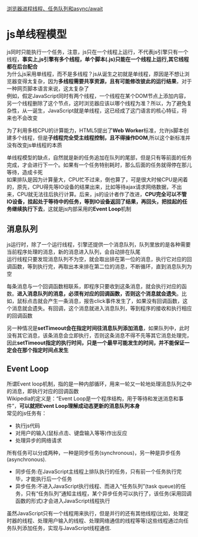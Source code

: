 [浏览器进程线程、任务队列和async/await](https://zhuanlan.zhihu.com/p/146039365)
# js单线程模型
js同时只能执行一个任务，注意，js只在一个线程上运行，不代表js引擎只有一个线程，**事实上,js引擎有多个线程，单个脚本(.js)只能在一个线程上运行,其它线程都在后台配合**  
为什么js采用单线程，而不是多线程？js从诞生之初就是单线程，原因是不想让浏览器变得太复杂，因为**多线程需要共享资源，且有可能修改彼此的运行结果**，对于一种网页脚本语言来说，这太复杂了  
例如，假定JavaScript同时有两个线程，一个线程在某个DOM节点上添加内容，另一个线程删除了这个节点，这时浏览器应该以哪个线程为准？所以，为了避免复杂性，从一诞生，JavaScript就是单线程，这已经成了这门语言的核心特征，将来也不会改变

为了利用多核CPU的计算能力，HTML5提出了**Web Worker**标准，允许js脚本创建多个线程，但是**子线程完全受主线程控制，且不得操作DOM**,所以这个新标准并没有改变js单线程的本质

单线程模型的缺点，自然就是新的任务追加在队列的尾部，但是只有等前面的任务完成，才会进行下一个。如果有一个任务特别耗时，那么后面的任务就得停在那儿等待，造成卡死  
如果排队是因为计算量大，CPU忙不过来，倒也算了，可是很大时候CPU是闲着的，原先，CPU得先等IO设备的结果出来，比如等待ajax请求网络数据，不出来，CPU就无法往后执行计算。后来，js的设计者作了改进，**CPU完全可以不管IO设备，挂起处于等待中的任务，等到IO设备返回了结果，再回头，把挂起的任务继续执行下去**，这就是js内部采用的**Event Loop**机制
## 消息队列
js运行时，除了一个运行线程，引擎还提供一个消息队列，队列里放的是各种需要当前程序处理的消息，新的消息进入队列，会自动排在队尾  
运行线程只要发现消息队列不为空，就会取出排在第一位的消息，执行它对应的回调函数，等到执行完，再取出本来排在第二位的消息，不断循环，直到消息队列为空  

每条消息与一个回调函数相联系，即程序只要收到这条消息，就会执行对应的函数。**进入消息队列的消息，必须有对应的回调函数，否则这个消息就会遗失**。比如，鼠标点击就会产生一条消息，报告click事件发生了，如果没有回调函数，这个消息就会遗失。有回调，这个消息就进入消息队列，等到程序的接收和执行相应的回调函数  

另一种情况是**setTimeout会在指定时间往消息队列添加消息**，如果队列中，此时没有其它消息，该条消息会立即执行，否则这条消息不得不先等其它消息处理完，因此**setTimeout指定的执行时间，只是一个最早可能发生的时间，并不能保证一定会在那个指定时间点发生**
## Event Loop
所谓Event loop机制，指的是一种内部循环，用来一轮又一轮地处理消息队列之中的消息，即执行对应的回调函数  
Wikipedia的定义是：“Event Loop是一个程序结构，用于等待和发送消息和事件”，**可以就把Event Loop理解成动态更新的消息队列本身**  
常见的js任务有：
* 执行js代码
* 对用户的输入(鼠标点击、键盘输入等等)作出反应
* 处理异步的网络请求

所有任务可以分成两种，一种是同步任务(synchronous)，另一种是异步任务(asynchronous).  
* 同步任务:在JavaScript主线程上排队执行的任务，只有前一个任务执行完毕，才能执行后一个任务  
* 异步任务:不进入JavaScript执行线程、而进入“任务队列”(task queue)的任务，只有“任务队列”通知主线程，某个异步任务可以执行了，该任务(采用回调函数的形式)才会进入JavaScript线程执行

虽然JavaScript只有一个线程用来执行，但是并行的还有其他线程(比如，处理定时器的线程、处理用户输入的线程、处理网络通信的线程等等)这些线程通过向任务队列添加任务，实现与JavaScript线程通信.